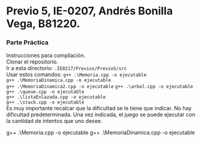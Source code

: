 # Previo 5, IE-0207, Andrés Bonilla Vega, B81220.
### Parte Práctica
Instrucciones para compilación.    
Clonar el repositorio.  
Ir a esta directorio: ``.IE0217/Previos/Previo5/src``  
Usar estos comandos: 
``g++ .\Memoria.cpp -o ejecutable``   
``g++ .\MemoriaDinamica.cpp -o ejecutable``  
``g++ .\MemoriaDinamica2.cpp -o ejecutable``
``g++ .\arbol.cpp -o ejecutable``  
``g++ .\queue.cpp -o ejecutable``  
``g++ .\listaEnlazada.cpp -o ejecutable``  
``g++ .\stack.cpp -o ejecutable``   
Es muy importante recalcar que la dificultad se le tiene que indicar. No hay dificultad predeterminada. Una vez indicada, el juego se puede ejecutar con la cantidad de intentos que uno desee.



g++ .\Memoria.cpp -o ejecutable
g++ .\MemoriaDinamica.cpp -o ejecutable

